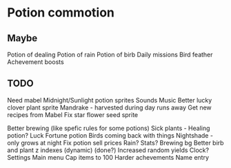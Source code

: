 # Potion commotion

## Maybe

Potion of dealing
Potion of rain
Potion of birb
Daily missions
Bird feather
Achevement boosts

## TODO

Need mabel
    Midnight/Sunlight potion sprites
    Sounds
    Music
    Better lucky clover plant sprite
    Mandrake - harvested during day runs away
    Get new recipes from Mabel
    Fix star flower seed sprite

Better brewing (like spefic rules for some potions)
Sick plants - Healing potion?
Luck
Fortune potion
Birds coming back with things
Nightshade - only grows at night
Fix potion sell prices
Rain?
Stats?
Brewing bg
Better birb and plant z indexes (dynamic) (done?)
Increased random yields
Clock?
Settings
Main menu
Cap items to 100
Harder achevements
Name entry

